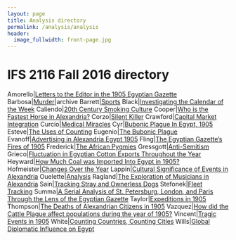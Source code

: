```yaml
---
layout: page
title: Analysis directory
permalink: /analysis/analysis
header:
  image_fullwidth: front-page.jpg
---
```


# IFS 2116 Fall 2016 directory

Amorello|[Letters to the Editor in the 1905 Egyptian Gazette](2016/amorello-analysis)
Barbosa|[Murder](2016/barbosa-analysis)|archive
Barrett|[Sports](2016/barrett-analysis)
Black|[Investigating the Calendar of the Week](2016/black-analysis)
Caliendo|[20th Century Smoking Culture](2016/caliendo-analysis)
Cooper|[Who is the Fastest Horse in Alexandria?](2016/cooper-analysis)
Corzo|[Silent Killer](2016/corzo-analysis)
Crawford|[Capital Market Integration](2016/crawford-analysis)
Curcio|[Medical Miracles](2016/curcio-analysis)
Cyr|[Bubonic Plague In Egypt, 1905](2016/cyr-analysis)
Esteve|[The Uses of Counting](2016/esteve-analysis)
Eugenio|[The Bubonic Plague](2016/eugenio-analysis)
Evanoff|[Advertising in Alexandria Egypt 1905](2016/evanoff-analysis)
Fling|[The Egyptian Gazette’s Fires of 1905](2016/fling-analysis)
Frederick|[The African Pygmies](2016/frederick-analysis)
Gressgott|[Anti-Semitism](2016/gressgott-analysis)
Grieco|[Fluctuation in Egyptian Cotton Exports Throughout the Year](2016/grieco-analysis)
Heyward|[How Much Coal was Imported Into Egypt in 1905?](2016/heyward-analysis)
Hofmeister|[Changes Over the Year](2016/hofmeister-analysis)
Lappin|[Cultural Significance of Events in Alexandria](2016/lappin-analysis)
Ouelette|[Analysis](2016/ouelette-analysis)
Ragland|[The Exploration of Musicians in Alexandria](2016/ragland-analysis)
Sain|[Tracking Stray and Ownerless Dogs](2016/sain-analysis)
Stefonek|[Fleet Tracking](2016/stefonek-analysis)
Summa|[A Serial Analysis of St. Petersburg, London, and Paris Through the Lens of the Egyptian Gazette](2016/summa-analysis)
Taylor|[Expeditions in 1905](2016/taylor-analysis)
Thompson|[The Deaths of Alexandrian Citizens in 1905](2016/thompson-analysis)
Vazquez|[How did the Cattle Plague affect populations during the year of 1905?](2016/vazquez-analysis)
Vincent|[Tragic Events in 1905](2016/vincent-analysis)
White|[Counting Countries, Counting Cities](2016/white-analysis)
Wills|[Global Diplomatic Influence on Egypt](2016/wills-analysis)
